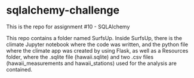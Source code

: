 # sqlalchemy-challenge
This is the repo for assignment #10 - SQLAlchemy

This repo contains a folder named SurfsUp. Inside SurfsUp, there is the climate Jupyter notebook where the code was written, and the python file where the climate app was created by using Flask, as well as  a Resources folder, where the .sqlite file (hawaii.sqlite) and two .csv files (hawaii_measurements and hawaii_stations) used for the analysis are contained.